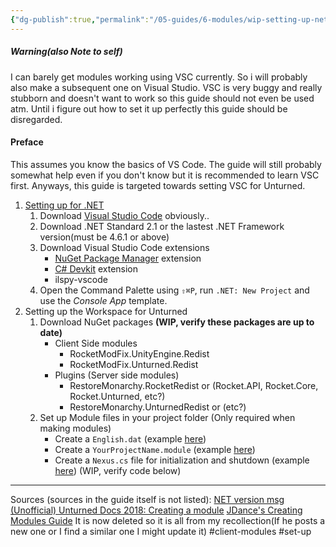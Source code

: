 ```yaml
---
{"dg-publish":true,"permalink":"/05-guides/6-modules/wip-setting-up-net-for-visual-studio-code-unturned/","created":"2024-07-02T20:01:52.928+07:00","updated":"2024-07-15T13:31:09.175+07:00"}
---
```


##### Warning(also Note to self)
I can barely get modules working using VSC currently. So i will probably also make a subsequent one on Visual Studio. VSC is very buggy and really stubborn and doesn't want to work so this guide should not even be used atm. Until i figure out how to set it up perfectly this guide should be disregarded.

#### Preface
This assumes you know the basics of VS Code. The guide will still probably somewhat help even if you don't know but it is recommended to learn VSC first. Anyways, this guide is targeted towards setting VSC for Unturned.

1. [Setting up for .NET](https://code.visualstudio.com/docs/csharp/get-started) 
	1. Download [Visual Studio Code](https://code.visualstudio.com/) obviously..
	2. Download .NET Standard 2.1 or the lastest .NET Framework version(must be 4.6.1 or above)
	3. Download Visual Studio Code extensions
		- [NuGet Package Manager](https://marketplace.visualstudio.com/items?itemName=jmrog.vscode-nuget-package-manager) extension
		- [C# Devkit](https://marketplace.visualstudio.com/items?itemName=ms-dotnettools.csdevkit) extension
		- ilspy-vscode
	1. Open the Command Palette using `⇧⌘P`, run `.NET: New Project` and use the *Console App* template.
2. Setting up the Workspace for Unturned
	1. Download NuGet packages **(WIP, verify these packages are up to date)**
		- Client Side modules
			- RocketModFix.UnityEngine.Redist
			- RocketModFix.Unturned.Redist
		- Plugins (Server side modules)
			- RestoreMonarchy.RocketRedist or (Rocket.API, Rocket.Core, Rocket.Unturned, etc?)
			- RestoreMonarchy.UnturnedRedist or (etc?)
	1. Set up Module files in your project folder (Only required when making modules)
		- Create a `English.dat` (example [here](https://unturned-random-info.vercel.app/05-guides/6-modules/self-ref/english-dat/))
		- Create a `YourProjectName.module` (example [here](https://unturned-random-info.vercel.app/05-guides/6-modules/self-ref/your-project-name-module/))
		- Create a `Nexus.cs` file for initialization and shutdown (example [here](https://unturned-random-info.vercel.app/05-guides/6-modules/self-ref/nexus-cs/)) (WIP, verify code below)
--- 
Sources (sources in the guide itself is not listed):
[NET version msg](https://discord.com/channels/324229387295653889/1210098272044064799/1210280064038604881) 
[(Unofficial) Unturned Docs 2018: Creating a module](https://unturneddocs.github.io/UnturnedDocs/#/guides/creating_a_module) 
[JDance's Creating Modules Guide](https://forum.smartlydressedgames.com/t/guide-creating-modules/23749) It is now deleted so it is all from my recollection(If he posts a new one or I find a similar one I might update it)
#client-modules #set-up
